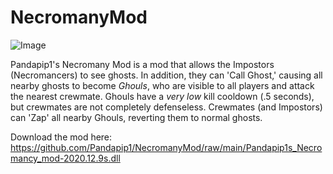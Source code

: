 # NecromanyMod

![Image](https://github.com/Pandapip1/NecromanyMod/blob/main/Necromancy%20Mod%20Demo%20(1).gif?raw=true "Necromany Mod Demo 1")

Pandapip1's Necromany Mod is a mod that allows the Impostors (Necromancers) to see ghosts. In addition, they can 'Call Ghost,' causing all nearby ghosts to become *Ghouls*, who are visible to all players and attack the nearest crewmate. Ghouls have a *very low* kill cooldown (.5 seconds), but crewmates are not completely defenseless. Crewmates (and Impostors) can 'Zap' all nearby Ghouls, reverting them to normal ghosts.

Download the mod here: https://github.com/Pandapip1/NecromanyMod/raw/main/Pandapip1s_Necromancy_mod-2020.12.9s.dll
